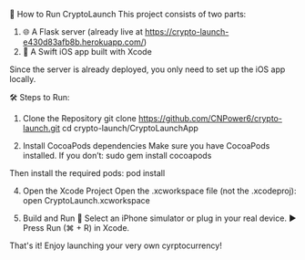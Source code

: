 🚀 How to Run CryptoLaunch
This project consists of two parts:

1. 🌐 A Flask server (already live at https://crypto-launch-e430d83afb8b.herokuapp.com/)
2. 📱 A Swift iOS app built with Xcode

Since the server is already deployed, you only need to set up the iOS app locally.

🛠 Steps to Run:
1. Clone the Repository
  git clone https://github.com/CNPower6/crypto-launch.git
  cd crypto-launch/CryptoLaunchApp

3. Install CocoaPods dependencies
  Make sure you have CocoaPods installed. If you don’t:
  sudo gem install cocoapods

  Then install the required pods:
  pod install

4. Open the Xcode Project
  Open the .xcworkspace file (not the .xcodeproj):
  open CryptoLaunch.xcworkspace

5. Build and Run
  🛜 Select an iPhone simulator or plug in your real device.
  ▶️ Press Run (⌘ + R) in Xcode.

That's it! Enjoy launching your very own cyrptocurrency!
